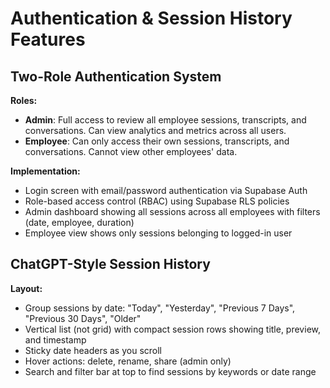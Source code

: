 # Authentication & Session History Features

## Two-Role Authentication System

**Roles:**
- **Admin**: Full access to review all employee sessions, transcripts, and conversations. Can view analytics and metrics across all users.
- **Employee**: Can only access their own sessions, transcripts, and conversations. Cannot view other employees' data.

**Implementation:**
- Login screen with email/password authentication via Supabase Auth
- Role-based access control (RBAC) using Supabase RLS policies
- Admin dashboard showing all sessions across all employees with filters (date, employee, duration)
- Employee view shows only sessions belonging to logged-in user

## ChatGPT-Style Session History

**Layout:**
- Group sessions by date: "Today", "Yesterday", "Previous 7 Days", "Previous 30 Days", "Older"
- Vertical list (not grid) with compact session rows showing title, preview, and timestamp
- Sticky date headers as you scroll
- Hover actions: delete, rename, share (admin only)
- Search and filter bar at top to find sessions by keywords or date range
